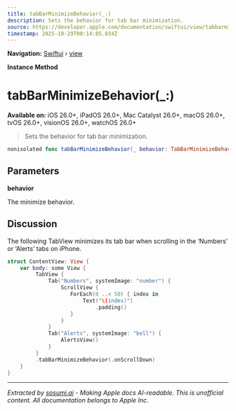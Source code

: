 ```yaml
---
title: tabBarMinimizeBehavior(_:)
description: Sets the behavior for tab bar minimization.
source: https://developer.apple.com/documentation/swiftui/view/tabbarminimizebehavior(_:)
timestamp: 2025-10-29T00:14:05.834Z
---
```


**Navigation:** [Swiftui](/documentation/swiftui) › [view](/documentation/swiftui/view)

**Instance Method**

# tabBarMinimizeBehavior(_:)

**Available on:** iOS 26.0+, iPadOS 26.0+, Mac Catalyst 26.0+, macOS 26.0+, tvOS 26.0+, visionOS 26.0+, watchOS 26.0+

> Sets the behavior for tab bar minimization.

```swift
nonisolated func tabBarMinimizeBehavior(_ behavior: TabBarMinimizeBehavior) -> some View
```

## Parameters

**behavior**

The minimize behavior.



## Discussion

The following TabView minimizes its tab bar when scrolling in the ‘Numbers’ or ‘Alerts’ tabs on iPhone.

```swift
struct ContentView: View {
    var body: some View {
         TabView {
             Tab("Numbers", systemImage: "number") {
                 ScrollView {
                    ForEach(0 ..< 50) { index in
                        Text("\(index)")
                            .padding()
                    }
                 }
             }
             Tab("Alerts", systemImage: "bell") {
                 AlertsView()
             }
         }
         .tabBarMinimizeBehavior(.onScrollDown)
    }
}
```

---

*Extracted by [sosumi.ai](https://sosumi.ai) - Making Apple docs AI-readable.*
*This is unofficial content. All documentation belongs to Apple Inc.*
